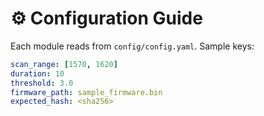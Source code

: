 # ⚙️ Configuration Guide

Each module reads from `config/config.yaml`. Sample keys:
```yaml
scan_range: [1570, 1620]
duration: 10
threshold: 3.0
firmware_path: sample_firmware.bin
expected_hash: <sha256>
```